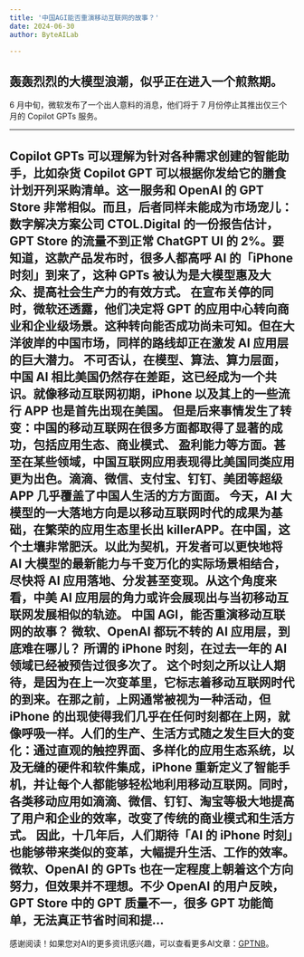 ```yaml
---
title: '中国AGI能否重演移动互联网的故事？'
date: 2024-06-30
author: ByteAILab

---
```


## 轰轰烈烈的大模型浪潮，似乎正在进入一个煎熬期。
6 月中旬，微软发布了一个出人意料的消息，他们将于 7 月份停止其推出仅三个月的 Copilot GPTs 服务。

---

Copilot GPTs 可以理解为针对各种需求创建的智能助手，比如杂货 Copilot GPT 可以根据你发给它的膳食计划开列采购清单。这一服务和 OpenAI 的 GPT Store 非常相似。而且，后者同样未能成为市场宠儿：数字解决方案公司 CTOL.Digital 的一份报告估计，GPT Store 的流量不到正常 ChatGPT UI 的 2%。要知道，这款产品发布时，很多人都高呼 AI 的「iPhone 时刻」到来了，这种 GPTs 被认为是大模型惠及大众、提高社会生产力的有效方式。
在宣布关停的同时，微软还透露，他们决定将 GPT 的应用中心转向商业和企业级场景。这种转向能否成功尚未可知。但**在大洋彼岸的中国市场，同样的路线却正在激发 AI 应用层的巨大潜力**。
不可否认，在模型、算法、算力层面，中国 AI 相比美国仍然存在差距，这已经成为一个共识。就像移动互联网初期，iPhone 以及其上的一些流行 APP 也是首先出现在美国。
但是后来事情发生了转变：中国的移动互联网在很多方面都取得了显著的成功，包括应用生态、商业模式、 盈利能力等方面。甚至在某些领域，中国互联网应用表现得比美国同类应用更为出色。滴滴、微信、支付宝、钉钉、美团等超级 APP 几乎覆盖了中国人生活的方方面面。
今天，AI 大模型的一大落地方向是以移动互联网时代的成果为基础，在繁荣的应用生态里长出 killerAPP。在中国，这个土壤非常肥沃。以此为契机，**开发者可以更快地将 AI 大模型的最新能力与千变万化的实际场景相结合，尽快将 AI 应用落地、分发甚至变现**。从这个角度来看，中美 AI 应用层的角力或许会展现出与当初移动互联网发展相似的轨迹。
中国 AGI，能否重演移动互联网的故事？
**微软、OpenAI 都玩不转的 AI 应用层，到底难在哪儿？**
所谓的 iPhone 时刻，在过去一年的 AI 领域已经被预告过很多次了。
这个时刻之所以让人期待，是因为在上一次变革里，它标志着移动互联网时代的到来。在那之前，上网通常被视为一种活动，但 iPhone 的出现使得我们几乎在任何时刻都在上网，就像呼吸一样。人们的生产、生活方式随之发生巨大的变化：通过直观的触控界面、多样化的应用生态系统，以及无缝的硬件和软件集成，iPhone 重新定义了智能手机，并让每个人都能够轻松地利用移动互联网。同时，各类移动应用如滴滴、微信、钉钉、淘宝等极大地提高了用户和企业的效率，改变了传统的商业模式和生活方式。
因此，十几年后，**人们期待「AI 的 iPhone 时刻」也能够带来类似的变革，大幅提升生活、工作的效率**。
微软、OpenAI 的 GPTs 也在一定程度上朝着这个方向努力，但效果并不理想。不少 OpenAI 的用户反映，GPT Store 中的 GPT 质量不一，很多 GPT 功能简单，无法真正节省时间和提...
---
感谢阅读！如果您对AI的更多资讯感兴趣，可以查看更多AI文章：[GPTNB](https://gptnb.com)。